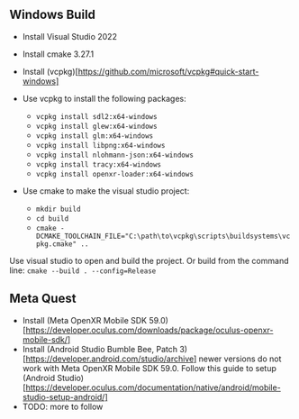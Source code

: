 Windows Build
-----------------------
* Install Visual Studio 2022
* Install cmake 3.27.1
* Install (vcpkg)[https://github.com/microsoft/vcpkg#quick-start-windows]
* Use vcpkg to install the following packages:
    - `vcpkg install sdl2:x64-windows`
    - `vcpkg install glew:x64-windows`
    - `vcpkg install glm:x64-windows`
    - `vcpkg install libpng:x64-windows`
    - `vcpkg install nlohmann-json:x64-windows`
    - `vcpkg install tracy:x64-windows`
    - `vcpkg install openxr-loader:x64-windows`

* Use cmake to make the visual studio project:
    - `mkdir build`
    - `cd build`
    - `cmake -DCMAKE_TOOLCHAIN_FILE="C:\path\to\vcpkg\scripts\buildsystems\vcpkg.cmake" ..`

Use visual studio to open and build the project.
Or build from the command line: `cmake --build . --config=Release`

Meta Quest
--------------
* Install (Meta OpenXR Mobile SDK 59.0)[https://developer.oculus.com/downloads/package/oculus-openxr-mobile-sdk/]
* Install (Android Studio Bumble Bee, Patch 3)[https://developer.android.com/studio/archive]
  newer versions do not work with Meta OpenXR Mobile SDK 59.0.
  Follow this guide to setup (Android Studio)[https://developer.oculus.com/documentation/native/android/mobile-studio-setup-android/]
* TODO: more to follow
